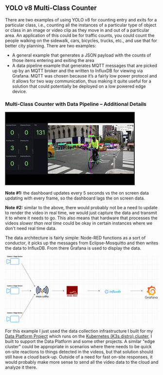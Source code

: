 ## YOLO v8 Multi-Class Counter

There are two examples of using YOLO v8 for counting entry and exits for a particular class, i.e., counting all the instances of a particular type of object or class in an image or video clip as they move in and out of a particular area. An application of this could be for traffic counts, you could count the people walking on the sidewalk, cars, bicycles, trucks, etc., and use that for better city planning.
There are two examples:

* A general example that generates a JSON payload with the counts of those items entering and exiting the area
* A data pipeline example that generates MQTT messages that are picked up by an MQTT broker and the written to InfluxDB for viewing via Grafana. MQTT was chosen because it’s a fairly low power protocol and it allows for two way communication, thus making it quite useful for a solution that could potentially be deployed on a low powered edge device.

### Multi-Class Counter with Data Pipeline – Additional Details

![People Counting GIF](../images/multi_count_dashboard.gif)

**Note #1:** the dashboard updates every 5 seconds vs the on screen data updating with every frame, so the dashboard lags the on screen data. 

**Note #2:** similar to the above, there would probably not be a need to update to render the video in real time, we would just capture the data and transmit it to where it needs to go. This also means that hardware that processes the videos *slower than real time* could be okay in certain instances where we don't need real time data.


The data architecture is fairly simple: Node-RED functions as a sort of conductor, it picks up the messages from Eclipse-Mosquitto and then writes the data to InfluxDB. From there Grafana is used to display the data. 

![Data Ingestion Architecture](../images/data_ingestion_pipeline.png)

For this example I just used the data collection infrastructure I built for my [Data Platform Project](https://github.com/MarkhamLee/finance-productivity-iot-informational-weather-dashboard) which runs on the [Kubernetes (K3s distro) cluster](https://github.com/MarkhamLee/kubernetes-k3s-data-and-IoT-platform), I built to support the Data Platform and some other projects. A similar "edge cluster" could be appropriate in scenarios where there needs to be quick on-site reactions to things detected in the videos, but that solution should still have a cloud back-up. Outside of a need for fast on-site responses, it would probably make more sense to send all the video data to the cloud and analyze it there.